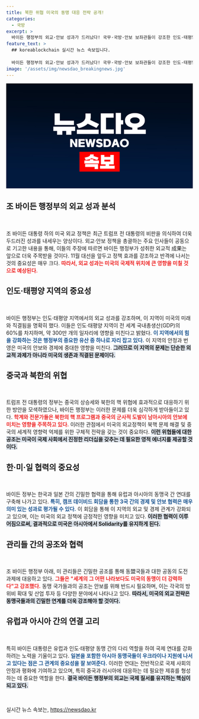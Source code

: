 ```yaml
---
title: 북한 위협 미국의 동맹 대응 전략 공개!
categories:
  - 국방
excerpt: >
  바이든 행정부의 외교·안보 성과가 드러났다! 국무·국방·안보 보좌관들이 강조한 인도·태평양 정책과 한·미·일의 협력 성과가 도널드 트럼프의 공격에 대한 반격으로 주목받고 있다. 지금 바로 클릭해 이들의 주장을 확인해보세요!
feature_text: >
  ## koreablockchain 실시간 뉴스 속보입니다.

  바이든 행정부의 외교·안보 성과가 드러났다! 국무·국방·안보 보좌관들이 강조한 인도·태평양 정책과 한·미·일의 협력 성과가 도널드 트럼프의 공격에 대한 반격으로 주목받고 있다. 지금 바로 클릭해 이들의 주장을 확인해보세요!
image: '/assets/img/newsdao_breakingnews.jpg'
---
```


<p><img src="/assets/img/newsdao_breakingnews.jpg" alt="koreablockchain 속보" /></p>

<h2 data-ke-size="size26">조 바이든 행정부의 외교 성과 분석</h2>

<p data-ke-size="size16">&nbsp;</p>

<p>조 바이든 대통령 하의 미국 외교 정책은 최근 트럼프 전 대통령의 비판을 의식하여 더욱 두드러진 성과를 내세우는 양상이다. 외교·안보 정책을 총괄하는 주요 인사들이 공동으로 기고한 내용을 통해, 이들의 주장에 따르면 바이든 행정부가 성취한 외교적 成果는 앞으로 더욱 주목받을 것이다. 11월 대선을 앞두고 정책 효과를 강조하고 반격에 나서는 것의 중요성은 매우 크다. <b><span style="color: #ee2323;">따라서, 외교 성과는 미국의 국제적 위치에 큰 영향을 미칠 것으로 예상된다.</span></b></p>

<h2 data-ke-size="size26">인도·태평양 지역의 중요성</h2>

<p data-ke-size="size16">&nbsp;</p>

<p>바이든 행정부는 인도·태평양 지역에서의 외교 성과를 강조하며, 이 지역이 미국의 미래와 직결됨을 명확히 했다. 이들은 인도·태평양 지역이 전 세계 국내총생산(GDP)의 60%를 차지하며, 약 300만 개의 일자리에 영향을 미친다고 밝혔다. <b><span style="color: #1a5490;">이 지역에서의 힘을 강화하는 것은 행정부의 중요한 유산 중 하나로 자리 잡고 있다.</span></b> 이 지역의 안정과 번영은 미국의 안보와 경제에 중대한 영향을 미친다. <b><span style="background-color: #21538527;">그러므로 이 지역의 문제는 단순한 외교적 과제가 아니라 미국의 생존과 직결된 문제이다.</span></b></p>

<h2 data-ke-size="size26">중국과 북한의 위협</h2>

<p data-ke-size="size16">&nbsp;</p>

<p>트럼프 전 대통령의 정부는 중국의 상승세와 북한의 핵 위협에 효과적으로 대응하기 위한 방안을 모색하였으나, 바이든 행정부는 이러한 문제를 더욱 심각하게 받아들이고 있다. <b><span style="color: #ee2323;">학계와 전문가들은 북한의 핵 프로그램과 중국의 군사적 도발이 남아시아의 안보에 미치는 영향을 주목하고 있다.</span></b> 이러한 관점에서 미국의 외교정책이 북핵 문제 해결 및 중국의 세계적 영향력 억제를 위한 구체적 전략을 갖는 것이 중요하다. <b><span style="background-color: #21538527;">이런 위협들에 대한 공조는 미국이 국제 사회에서 진정한 리더십을 갖추는 데 필요한 영적 에너지를 제공할 것이다.</span></b></p>

<h2 data-ke-size="size26">한·미·일 협력의 중요성</h2>

<p data-ke-size="size16">&nbsp;</p>

<p>바이든 정부는 한국과 일본 간의 긴밀한 협력을 통해 유럽과 아시아의 동맹국 간 연대를 구축해 나가고 있다. <b><span style="color: #1a5490;">특히, 캠프 데이비드 회담을 통한 3국 간의 경제 및 안보 협력은 매우 의미 있는 성과로 평가될 수 있다.</span></b> 이 회담을 통해 이 지역의 외교 및 경제 관계가 강화되고 있으며, 이는 미국의 외교 정책에 긍정적인 영향을 미치고 있다. <b><span style="background-color: #21538527;">이러한 협력이 이루어짐으로써, 결과적으로 미국은 아시아에서 Solidarity를 유지하게 된다.</span></b></p>

<h2 data-ke-size="size26">관리들 간의 공조와 협력</h2>

<p data-ke-size="size16">&nbsp;</p>

<p>조 바이든 행정부 아래, 미 관리들은 긴밀한 공조를 통해 동盟국들과 대한 공동의 도전 과제에 대응하고 있다. <b><span style="color: #ee2323;">그들은 "세계의 그 어떤 나라보다도 미국의 동맹이 더 강력하다"고 강조했다.</span></b> 동맹 국가들과의 공조는 안보를 위해 반드시 필요하며, 이는 각국의 방위비 확대 및 산업 투자 등 다양한 분야에서 나타나고 있다. <b><span style="background-color: #21538527;">따라서, 미국의 외교 전략은 동맹국들과의 긴밀한 연계를 더욱 강조해야 할 것이다.</span></b></p>

<h2 data-ke-size="size26">유럽과 아시아 간의 연결 고리</h2>

<p data-ke-size="size16">&nbsp;</p>

<p>특히 바이든 대통령은 유럽과 인도·태평양 동맹 간의 다리 역할을 하여 국제 연대를 강화하려는 노력을 기울이고 있다. <b><span style="color: #1a5490;">일본을 포함한 아시아 동맹국들이 우크라이나 지원에 나서고 있다는 점은 그 관계의 중요성을 잘 보여준다.</span></b> 이러한 연대는 전반적으로 국제 사회의 안정과 평화에 기여하고 있으며, 특히 중국과 러시아에 대응하는 데 필요한 제휴를 형성하는 데 중요한 역할을 한다. <b><span style="background-color: #21538527;">결국 바이든 행정부의 외교는 국제 질서를 유지하는 핵심이 되고 있다.</span></b></p>

<p data-ke-size="size16">&nbsp;</p>
실시간 뉴스 속보는, <a href="https://newsdao.kr" rel="dofollow">https://newsdao.kr</a>



